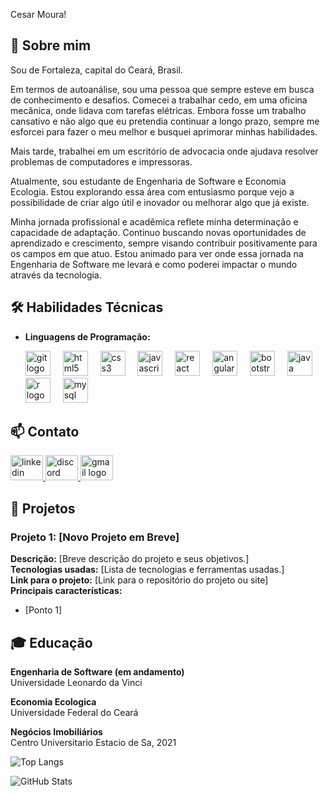 Cesar Moura! 

## 🚀 Sobre mim
Sou de Fortaleza, capital do Ceará, Brasil.

Em termos de autoanálise, sou uma pessoa que sempre esteve em busca de conhecimento e desafios. Comecei a trabalhar cedo, em uma oficina mecânica, onde lidava com tarefas elétricas. Embora fosse um trabalho cansativo e não algo que eu pretendia continuar a longo prazo, sempre me esforcei para fazer o meu melhor e busquei aprimorar minhas habilidades.

Mais tarde, trabalhei em um escritório de advocacia onde ajudava resolver problemas de computadores e impressoras.

Atualmente, sou estudante de Engenharia de Software e Economia Ecologia. Estou explorando essa área com entusiasmo porque vejo a possibilidade de criar algo útil e inovador ou melhorar algo que já existe.

Minha jornada profissional e acadêmica reflete minha determinação e capacidade de adaptação. Continuo buscando novas oportunidades de aprendizado e crescimento, sempre visando contribuir positivamente para os campos em que atuo. Estou animado para ver onde essa jornada na Engenharia de Software me levará e como poderei impactar o mundo através da tecnologia.

## 🛠 Habilidades Técnicas
- **Linguagens de Programação:**

  <div align="left">
  <img src="https://cdn.jsdelivr.net/gh/devicons/devicon/icons/git/git-original.svg" height="40" alt="git logo"  />
  <img width="12" />
  <img src="https://cdn.jsdelivr.net/gh/devicons/devicon/icons/html5/html5-original.svg" height="40" alt="html5 logo"  />
  <img width="12" />
  <img src="https://cdn.jsdelivr.net/gh/devicons/devicon/icons/css3/css3-original.svg" height="40" alt="css3 logo"  />
  <img width="12" />
  <img src="https://cdn.jsdelivr.net/gh/devicons/devicon/icons/javascript/javascript-original.svg" height="40" alt="javascript logo"  />
  <img width="12" />
  <img src="https://cdn.jsdelivr.net/gh/devicons/devicon/icons/react/react-original.svg" height="40" alt="react logo"  />
  <img width="12" />
  <img src="https://cdn.jsdelivr.net/gh/devicons/devicon/icons/angularjs/angularjs-original.svg" height="40" alt="angularjs logo"  />
  <img width="12" />
  <img src="https://cdn.jsdelivr.net/gh/devicons/devicon/icons/bootstrap/bootstrap-original.svg" height="40" alt="bootstrap logo"  />
  <img width="12" />
  <img src="https://cdn.jsdelivr.net/gh/devicons/devicon/icons/java/java-original.svg" height="40" alt="java logo"  />
  <img width="12" />
  <img src="https://cdn.jsdelivr.net/gh/devicons/devicon/icons/r/r-original.svg" height="40" alt="r logo"  />
  <img width="12" />
  <img src="https://cdn.jsdelivr.net/gh/devicons/devicon/icons/mysql/mysql-original.svg" height="40" alt="mysql logo"  />
</div>

###

## 📫 Contato

<div align="left">
  <a href="https://www.linkedin.com/in/cesarmouradev/" target="_blank">
    <img src="https://raw.githubusercontent.com/maurodesouza/profile-readme-generator/master/src/assets/icons/social/linkedin/default.svg" width="52" height="40" alt="linkedin logo"/>
  </a>
  
  <a href="cesarmouradev" target="_blank">
    <img src="https://raw.githubusercontent.com/maurodesouza/profile-readme-generator/master/src/assets/icons/social/discord/default.svg" width="52" height="40" alt="discord logo"/>
  </a>
  
  <a href="cesarmouradeveloper@gmail.com" target="_blank">
    <img src="https://raw.githubusercontent.com/maurodesouza/profile-readme-generator/master/src/assets/icons/social/gmail/default.svg" width="52" height="40" alt="gmail logo"/>
  </a>
</div>

###

## 📂 Projetos
### Projeto 1: [Novo Projeto em Breve]
**Descrição:** [Breve descrição do projeto e seus objetivos.]  
**Tecnologias usadas:** [Lista de tecnologias e ferramentas usadas.]  
**Link para o projeto:** [Link para o repositório do projeto ou site]  
**Principais características:**
- [Ponto 1]


## 🎓 Educação


**Engenharia de Software (em andamento)**  
Universidade Leonardo da Vinci

**Economia Ecologica**  
Universidade Federal do Ceará

**Negócios Imobiliários**  
Centro Universitario Estacio de Sa, 2021




![Top Langs](https://github-readme-stats-git-masterrstaa-rickstaa.vercel.app/api/top-langs/?username=CesarMouraDev&layout=compact&bg_color=000&border_color=30A3DC&title_color=E94D5F&text_color=FFF)



![GitHub Stats](https://github-readme-stats.vercel.app/api?username=CesarMouraDev&theme=transparent&bg_color=000&border_color=30A3DC&show_icons=true&icon_color=30A3DC&title_color=E94D5F&text_color=FFF)

